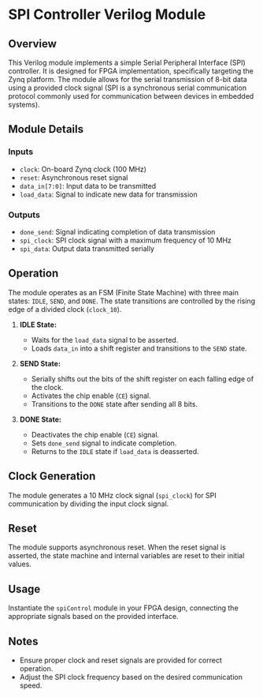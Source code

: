 # SPI Controller Verilog Module

## Overview
This Verilog module implements a simple Serial Peripheral Interface (SPI) controller. It is designed for FPGA implementation, specifically targeting the Zynq platform. The module allows for the serial transmission of 8-bit data using a provided clock signal (SPI is a synchronous serial communication protocol commonly used for communication between devices in embedded systems).

## Module Details

### Inputs
- `clock`: On-board Zynq clock (100 MHz)
- `reset`: Asynchronous reset signal
- `data_in[7:0]`: Input data to be transmitted
- `load_data`: Signal to indicate new data for transmission

### Outputs
- `done_send`: Signal indicating completion of data transmission
- `spi_clock`: SPI clock signal with a maximum frequency of 10 MHz
- `spi_data`: Output data transmitted serially

## Operation
The module operates as an FSM (Finite State Machine) with three main states: `IDLE`, `SEND`, and `DONE`. The state transitions are controlled by the rising edge of a divided clock (`clock_10`).

1. **IDLE State:**
   - Waits for the `load_data` signal to be asserted.
   - Loads `data_in` into a shift register and transitions to the `SEND` state.

2. **SEND State:**
   - Serially shifts out the bits of the shift register on each falling edge of the clock.
   - Activates the chip enable (`CE`) signal.
   - Transitions to the `DONE` state after sending all 8 bits.

3. **DONE State:**
   - Deactivates the chip enable (`CE`) signal.
   - Sets `done_send` signal to indicate completion.
   - Returns to the `IDLE` state if `load_data` is deasserted.

## Clock Generation
The module generates a 10 MHz clock signal (`spi_clock`) for SPI communication by dividing the input clock signal.

## Reset
The module supports asynchronous reset. When the reset signal is asserted, the state machine and internal variables are reset to their initial values.

## Usage
Instantiate the `spiControl` module in your FPGA design, connecting the appropriate signals based on the provided interface.

## Notes
- Ensure proper clock and reset signals are provided for correct operation.
- Adjust the SPI clock frequency based on the desired communication speed.
